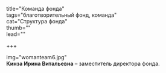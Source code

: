 title="Команда фонда"  
tags="благотворительный фонд, команда"  
cat="Структура фонда"  
thumb=""  
lead=""

+++
  
img="womanteam6.jpg"    
**Кинза Ирина Витальевна** – заместитель директора фонда.

 
